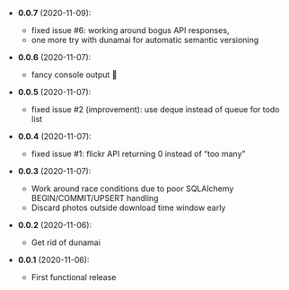 - **0.0.7** (2020-11-09):
    - fixed issue #6: working around bogus API responses,
    - one more try with dunamai for automatic semantic versioning

- **0.0.6** (2020-11-07):
    - fancy console output 💍

- **0.0.5** (2020-11-07):
    - fixed issue #2 (improvement): use deque instead of queue for todo list

- **0.0.4** (2020-11-07):
    - fixed issue #1: flickr API returning 0 instead of “too many”

- **0.0.3** (2020-11-07):
    - Work around race conditions due to poor SQLAlchemy BEGIN/COMMIT/UPSERT handling
    - Discard photos outside download time window early

- **0.0.2** (2020-11-06):
    - Get rid of dunamai

- **0.0.1** (2020-11-06):
    - First functional release
